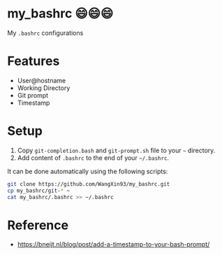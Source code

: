 # my_bashrc :smile::smile::smile:
My `.bashrc` configurations

# Features
- User@hostname
- Working Directory
- Git prompt
- Timestamp

# Setup
1. Copy `git-completion.bash` and `git-prompt.sh` file to your `~` directory.
2. Add content of `.bashrc` to the end of your `~/.bashrc`.

It can be done automatically using the following scripts:

```bash
git clone https://github.com/WangXin93/my_bashrc.git
cp my_bashrc/git-* ~
cat my_bashrc/.bashrc >> ~/.bashrc
```


# Reference
- <https://bneijt.nl/blog/post/add-a-timestamp-to-your-bash-prompt/>
